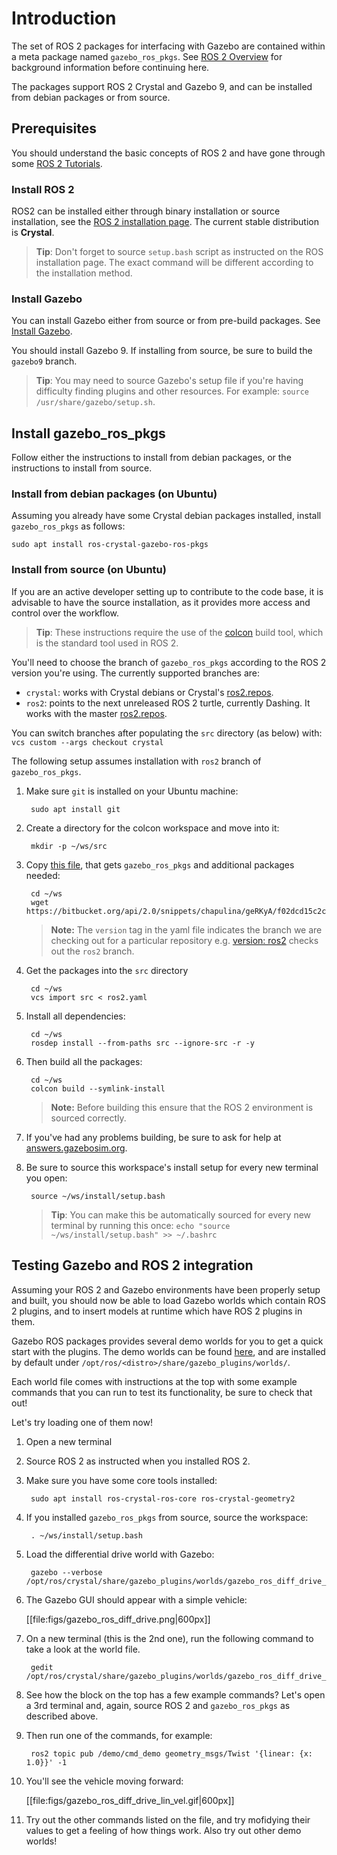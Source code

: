 # Introduction

The set of ROS 2 packages for interfacing with Gazebo are contained within a
meta package named `gazebo_ros_pkgs`.
See
[ROS 2 Overview](http://gazebosim.org/tutorials/?tut=ros2_overview)
for background information before continuing here.

The packages support ROS 2 Crystal and Gazebo 9, and can be installed from
debian packages or from source.

## Prerequisites

You should understand the basic concepts of ROS 2 and have gone through some
[ROS 2 Tutorials](https://index.ros.org/doc/ros2/Tutorials).

### Install ROS 2

ROS2 can be installed either through binary installation or source installation,
see the [ROS 2 installation page](https://index.ros.org/doc/ros2/Installation).
The current stable distribution is **Crystal**.

> **Tip**: Don't forget to source `setup.bash` script as instructed
  on the ROS installation page. The exact command will be different according to
  the installation method.

### Install Gazebo

You can install Gazebo either from source or from pre-build packages. See
[Install Gazebo](http://gazebosim.org/tutorials?cat=install).

You should install Gazebo 9. If installing from source, be sure to build the
`gazebo9` branch.

> **Tip**: You may need to source Gazebo's setup file if you're having difficulty
finding plugins and other resources. For example: `source /usr/share/gazebo/setup.sh`.

## Install gazebo\_ros\_pkgs

Follow either the instructions to install from debian packages, or the
instructions to install from source.

### Install from debian packages (on Ubuntu)

Assuming you already have some Crystal debian packages installed, install
`gazebo_ros_pkgs` as follows:

    sudo apt install ros-crystal-gazebo-ros-pkgs

### Install from source (on Ubuntu)

If you are an active developer setting up to contribute to the
code base, it is advisable to have the source installation, as it provides more
access and control over the workflow.

> **Tip**: These instructions require the use of the
  [colcon](https://colcon.readthedocs.io/en/released/) build tool, which is the
  standard tool used in ROS 2.

You'll need to choose the branch of `gazebo_ros_pkgs` according to the
ROS 2 version you're using. The currently supported branches are:

* `crystal`: works with Crystal debians or Crystal's
  [ros2.repos](https://raw.githubusercontent.com/ros2/ros2/crystal/ros2.repos).
* `ros2`: points to the next unreleased ROS 2 turtle, currently Dashing.
  It works with the master
  [ros2.repos](https://raw.githubusercontent.com/ros2/ros2/master/ros2.repos).

You can switch branches after populating the `src` directory (as below) with: `vcs custom --args checkout crystal`

The following setup assumes installation with `ros2` branch of `gazebo_ros_pkgs`.

1. Make sure `git` is installed on your Ubuntu machine:

        sudo apt install git

1. Create a directory for the colcon workspace and move into it:

        mkdir -p ~/ws/src

1. Copy
  [this file](https://bitbucket.org/snippets/chapulina/geRKyA/ros2repos-supplement-gazebo_ros_pkgs),
  that gets `gazebo_ros_pkgs` and additional packages needed:

        cd ~/ws
        wget https://bitbucket.org/api/2.0/snippets/chapulina/geRKyA/f02dcd15c2c3b83b2d6aac00afe281162800da74/files/ros2.yaml

    > **Note:** The `version` tag in the yaml file indicates the branch we are
      checking out for a particular repository e.g.
      [version: ros2](https://bitbucket.org/snippets/chapulina/geRKyA/ros2repos-supplement-gazebo_ros_pkgs#ros2.yaml-5)
      checks out the `ros2` branch.

1. Get the packages into the `src` directory

        cd ~/ws
        vcs import src < ros2.yaml

1. Install all dependencies:

        cd ~/ws
        rosdep install --from-paths src --ignore-src -r -y

1. Then build all the packages:

        cd ~/ws
        colcon build --symlink-install

    > **Note:** Before building this ensure that the ROS 2 environment is sourced
    correctly.

1. If you've had any problems building, be sure to ask for help at
   [answers.gazebosim.org](http://answers.gazebosim.org/questions/).

1. Be sure to source this workspace's install setup for every new terminal
   you open:

        source ~/ws/install/setup.bash

    > **Tip**: You can make this be automatically sourced for every new terminal
      by running this once: `echo "source ~/ws/install/setup.bash" >> ~/.bashrc`

## Testing Gazebo and ROS 2 integration

Assuming your ROS 2 and Gazebo environments have been properly setup and built,
you should now be able to load Gazebo worlds which contain ROS 2 plugins, and to
insert models at runtime which have ROS 2 plugins in them.

Gazebo ROS packages provides several demo worlds for you to get a quick start
with the plugins. The demo worlds can be found
[here](https://github.com/ros-simulation/gazebo_ros_pkgs/tree/ros2/gazebo_plugins/worlds),
and are installed by default under
`/opt/ros/<distro>/share/gazebo_plugins/worlds/`.

Each world file comes with instructions at the top with some example commands
that you can run to test its functionality, be sure to check that out!

Let's try loading one of them now!

1. Open a new terminal

1. Source  ROS 2 as instructed when you installed ROS 2.

1. Make sure you have some core tools installed:

        sudo apt install ros-crystal-ros-core ros-crystal-geometry2

1. If you installed `gazebo_ros_pkgs` from source, source the workspace:

        . ~/ws/install/setup.bash

1. Load the differential drive world with Gazebo:

        gazebo --verbose /opt/ros/crystal/share/gazebo_plugins/worlds/gazebo_ros_diff_drive_demo.world

1. The Gazebo GUI should appear with a simple vehicle:

    [[file:figs/gazebo_ros_diff_drive.png|600px]]

1. On a new terminal (this is the 2nd one), run the following command to take a
   look at the world file.

        gedit /opt/ros/crystal/share/gazebo_plugins/worlds/gazebo_ros_diff_drive_demo.world

1. See how the block on the top has a few example commands? Let's open a 3rd
   terminal and, again, source ROS 2 and `gazebo_ros_pkgs` as described above.

1. Then run one of the commands, for example:

        ros2 topic pub /demo/cmd_demo geometry_msgs/Twist '{linear: {x: 1.0}}' -1

1. You'll see the vehicle moving forward:

    [[file:figs/gazebo_ros_diff_drive_lin_vel.gif|600px]]

1. Try out the other commands listed on the file, and try mofidying their
   values to get a feeling of how things work. Also try out other demo worlds!
